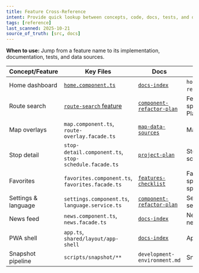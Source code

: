 ```yaml
---
title: Feature Cross-Reference
intent: Provide quick lookup between concepts, code, docs, tests, and data
tags: [reference]
last_scanned: 2025-10-21
source_of_truth: [src, docs]
---
```

**When to use:** Jump from a feature name to its implementation, documentation, tests, and data sources.

| Concept/Feature | Key Files | Docs | Tests | Data/APIs |
| --- | --- | --- | --- | --- |
| Home dashboard | [`home.component.ts`](../repo-index/src-app-features.md) | [`docs-index`](./docs-index/overview.md#feature-tracking) | `home.component.spec.ts`, `recent-searches` specs | Route search storage services in [`src-app-data`](../repo-index/src-app-data.md#directories) |
| Route search | [`route-search` feature](../repo-index/src-app-features.md) | [`component-refactor-plan`](./docs-index/overview.md#component-and-layout-plans) | Feature + domain specs, Cypress and Playwright suites | CTAN route/timetable APIs, local history storage |
| Map overlays | `map.component.ts`, `route-overlay.facade.ts` | [`map-data-sources`](./docs-index/overview.md#map-and-data-governance) | Map component spec | CTAN line stops endpoint via `route-lines-api.service.ts` |
| Stop detail | `stop-detail.component.ts`, `stop-schedule.facade.ts` | [`project-plan`](./docs-index/overview.md#feature-tracking) | Stop detail spec, stop-schedule specs | Stop schedule API + snapshots |
| Favorites | `favorites.component.ts`, `favorites.facade.ts` | [`features-checklist`](./docs-index/overview.md#feature-tracking) | Favorites component spec, favorites facade spec | Stop directory assets, favorites storage |
| Settings & language | `settings.component.ts`, `language.service.ts` | [`component-refactor-plan`](./docs-index/overview.md#component-and-layout-plans) | Settings spec, language service spec | Translation dictionaries `src/assets/i18n/*.json` |
| News feed | `news.component.ts`, `news.facade.ts` | [`docs-index`](./docs-index/overview.md#api-and-data-references) | News component spec, news facade spec | `news-feed.service.ts`, `assets/data/news/feed.json` |
| PWA shell | `app.ts`, `shared/layout/app-shell` | [`docs-index`](./docs-index/overview.md#deployment-and-environment-docs) | App shell specs | Manifest + service worker config |
| Snapshot pipeline | `scripts/snapshot/**` | `development-environment.md` | Snapshot script tests | Generated assets under `src/assets/data` |
